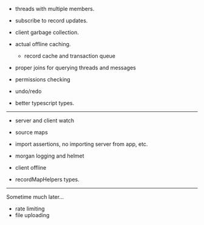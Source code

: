 
- threads with multiple members.
- subscribe to record updates.

- client garbage collection.
- actual offline caching.
	- record cache and transaction queue

- proper joins for querying threads and messages
- permissions checking

- undo/redo
- better typescript types.

---

- server and client watch
- source maps

- import assertions, no importing server from app, etc.
- morgan logging and helmet

- client offline

- recordMapHelpers types.

---

Sometime much later...
- rate limiting
- file uploading

